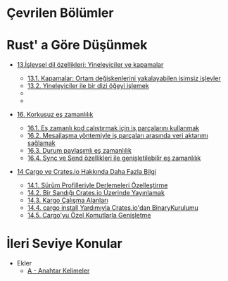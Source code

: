 
# Çevrilen Bölümler

# Rust' a Göre Düşünmek 

* [13.İşlevsel dil özellikleri: Yineleyiciler ve kapamalar](ch13-00-functional-features.md)
  * [13.1. Kapamalar: Ortam değişkenlerini yakalayabilen isimsiz işlevler](ch13-01-closures.md)
  * [13.2. Yineleyiciler ile bir dizi öğeyi işlemek](ch13-02-iterators.md)
  *
  *

* [16. Korkusuz eş zamanlılık](ch16-00-concurrency.md)
  * [16.1. Eş zamanlı kod çalıştırmak için iş parçalarını kullanmak](ch16-01-threads.md)
  * [16.2. Mesajlaşma yöntemiyle iş parçaları arasında veri aktarımı sağlamak](ch16-02-message-passing.md)
  * [16.3. Durum paylaşımlı eş zamanlılık](ch16-03-shared-state.md)
  * [16.4. Sync ve Send özellikleri ile genişletilebilir eş zamanlılık](ch16-04-extensible-concurrency-sync-and-send.md)
  
 * [14 Cargo ve Crates.io Hakkında Daha Fazla Bilgi](ch14-00-more-about-cargo.html)
   * [14.1. Sürüm Profilleriyle Derlemeleri Özelleştirme](ch14-01-release-profiles.html)
   * [14.2. Bir Sandığı Crates.io Üzerinde Yayınlamak](ch14-02-publishing-to-crates-io.html)
   * [14.3. Kargo Çalışma Alanları](ch14-03-cargo-workspaces.html)
   * [14.4. cargo install Yardımıyla Crates.io'dan BinaryKurulumu](ch14-04-installing-binaries.html)
   * [14.5. Cargo'yu Özel Komutlarla Genişletme](ch14-05-extending-cargo.html)


# İleri Seviye Konular  
* Ekler
  * [A - Anahtar Kelimeler](appendix-01-keywords.md)
